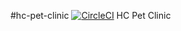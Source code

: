 #hc-pet-clinic
[![CircleCI](https://circleci.com/gh/HuseyinCengiz/hc-pet-clinic.svg?style=shield)](https://circleci.com/gh/HuseyinCengiz/hc-pet-clinic)
HC Pet Clinic

